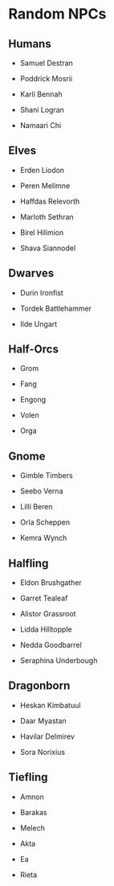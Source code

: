 # Random NPCs

## Humans
- Samuel Destran
- Poddrick Mosrii

- Karli Bennah
- Shani Logran
- Namaari Chi

## Elves
- Erden Liodon
- Peren Melimne
- Haffdas Relevorth

- Marloth Sethran
- Birel Hilimion
- Shava Siannodel

## Dwarves
- Durin Ironfist
- Tordek Battlehammer

- Ilde Ungart

## Half-Orcs
- Grom
- Fang

- Engong
- Volen
- Orga

## Gnome
- Gimble Timbers
- Seebo Verna

- Lilli Beren
- Orla Scheppen
- Kemra Wynch

## Halfling
- Eldon Brushgather
- Garret Tealeaf
- Alistor Grassroot

- Lidda Hilltopple
- Nedda Goodbarrel
- Seraphina Underbough

## Dragonborn
- Heskan Kimbatuul

- Daar Myastan
- Havilar Delmirev
- Sora Norixius

## Tiefling
- Amnon
- Barakas
- Melech

- Akta
- Ea
- Rieta
